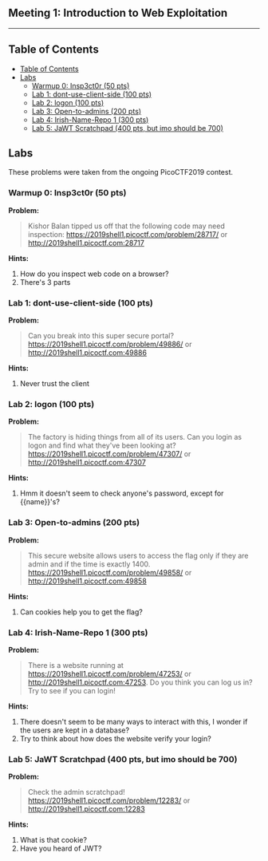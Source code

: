 ## Meeting 1: Introduction to Web Exploitation
---

## Table of Contents
- [Table of Contents](#table-of-contents)
- [Labs](#labs)
  * [Warmup 0: Insp3ct0r (50 pts)](#warmup-0-insp3ct0r-50-pts)
  * [Lab 1: dont-use-client-side (100 pts)](#lab-1--dont-use-client-side-100-pts)
  * [Lab 2: logon (100 pts)](#lab-2-logon-100-pts)
  * [Lab 3: Open-to-admins (200 pts)](#lab-3-open-to-admins-200-pts)
  * [Lab 4: Irish-Name-Repo 1 (300 pts)](#lab-4-irish-name-repo-1-300-pts)
  * [Lab 5: JaWT Scratchpad (400 pts, but imo should be 700)](#lab-5-jawt-scratchpad-400-pts-but-imo-should-be-700)

## Labs

These problems were taken from the ongoing PicoCTF2019 contest.

### Warmup 0: Insp3ct0r (50 pts)

**Problem:**

>Kishor Balan tipped us off that the following code may need inspection:
https://2019shell1.picoctf.com/problem/28717/ or http://2019shell1.picoctf.com:28717

**Hints:**
1. How do you inspect web code on a browser?
2. There's 3 parts

### Lab 1: dont-use-client-side (100 pts)

**Problem:**

>Can you break into this super secure portal?
https://2019shell1.picoctf.com/problem/49886/ or http://2019shell1.picoctf.com:49886

**Hints:**

1. Never trust the client

### Lab 2: logon (100 pts)

**Problem:**

>The factory is hiding things from all of its users. Can you login as logon and find what they've been looking at? https://2019shell1.picoctf.com/problem/47307/ or http://2019shell1.picoctf.com:47307

**Hints:**

1. Hmm it doesn't seem to check anyone's password, except for {{name}}'s?

### Lab 3: Open-to-admins (200 pts)

**Problem:**

>This secure website allows users to access the flag only if they are admin and if the time is exactly 1400.
https://2019shell1.picoctf.com/problem/49858/ or http://2019shell1.picoctf.com:49858

**Hints:**

1. Can cookies help you to get the flag?

### Lab 4: Irish-Name-Repo 1 (300 pts)

**Problem:**

>There is a website running at https://2019shell1.picoctf.com/problem/47253/ or http://2019shell1.picoctf.com:47253. Do you think you can log us in? Try to see if you can login!

**Hints:**

1. There doesn't seem to be many ways to interact with this, I wonder if the users are kept in a database?
2. Try to think about how does the website verify your login?

### Lab 5: JaWT Scratchpad (400 pts, but imo should be 700)

**Problem:**

>Check the admin scratchpad! https://2019shell1.picoctf.com/problem/12283/ or http://2019shell1.picoctf.com:12283

**Hints:**

1. What is that cookie?
2. Have you heard of JWT?
